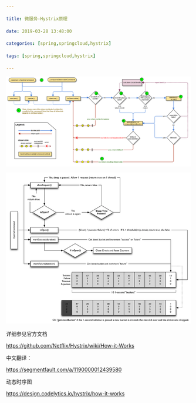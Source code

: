 ```yaml
---

title: 微服务-Hystrix原理

date: 2019-03-28 13:48:00

categories: [spring,springcloud,hystrix]

tags: [spring,springcloud,hystrix]

---
```






<!--more-->


![](微服务-Hystrix原理/9d9f149a.png)

![](微服务-Hystrix原理/ea7115cf.png)


详细参见官方文档

https://github.com/Netflix/Hystrix/wiki/How-it-Works

中文翻译：

https://segmentfault.com/a/1190000012439580

动态时序图

https://design.codelytics.io/hystrix/how-it-works